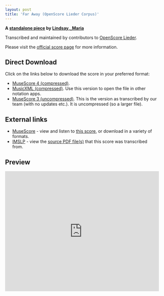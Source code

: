 ```yaml
---
layout: post
title: 'Far Away (OpenScore Lieder Corpus)'
---
```


__A [standalone piece](https://fourscoreandmore.org/openscore/lieder/Lindsay%2C_Maria/_/) by [Lindsay,_Maria](https://fourscoreandmore.org/openscore/lieder/Lindsay%2C_Maria)__

Transcribed and maintained by contributors to [OpenScore Lieder].

Please visit the [official score page] for more information.

[official score page]: https://musescore.com/openscore-lieder-corpus/scores/6609408
[OpenScore Lieder]: https://musescore.com/openscore-lieder-corpus

## Direct Download

Click on the links below to download the score in your preferred format:
- [MuseScore 4 (compressed)](https://fourscoreandmore.org/openscore/lieder/Lindsay%2C_Maria/_/Far_Away.mscz).
- [MusicXML (compressed)](https://fourscoreandmore.org/openscore/lieder/Lindsay%2C_Maria/_/Far_Away.mxl). Use this version to open the file in other notation apps.
- [MuseScore 3 (uncompressed)](https://raw.githubusercontent.com/OpenScore/Lieder/refs/heads/main/scores/Lindsay%2C_Maria/_/Far_Away/lc6609408.mscx). This is the version as transcribed by our team (with no updates etc.). It is uncompressed (so a larger file).

## External links

- [MuseScore] - view and listen to [this score][MuseScore], or download in a variety of formats.
- [IMSLP] - view the [source PDF file(s)][IMSLP] that this score was transcribed from.

[MuseScore]: https://musescore.com/score/6609408
[IMSLP]: https://imslp.org/wiki/Special:ReverseLookup/661318

## Preview

<iframe width="100%" height="394" src="https://musescore.com/openscore-lieder-corpus/scores/6609408/embed" frameborder="0" allowfullscreen allow="autoplay; fullscreen"></iframe>

